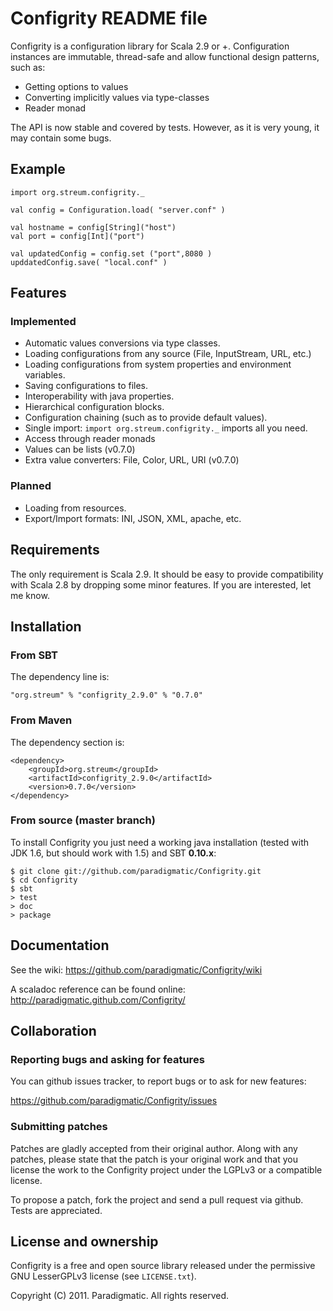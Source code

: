 # Configrity README file #

Configrity is a configuration library for Scala 2.9 or
+. Configuration instances are immutable, thread-safe and allow
functional design patterns, such as:

  - Getting options to values
  - Converting implicitly values via type-classes
  - Reader monad

The API is now stable and covered by tests. However, as it is very young,
it may contain some bugs.

## Example ##

    import org.streum.configrity._
    
    val config = Configuration.load( "server.conf" )

    val hostname = config[String]("host")
    val port = config[Int]("port")

    val updatedConfig = config.set ("port",8080 )
    upddatedConfig.save( "local.conf" )	

## Features ##

### Implemented ###

  - Automatic values conversions via type classes.
  - Loading configurations from any source (File, InputStream, URL, etc.)
  - Loading configurations from system properties and environment variables.
  - Saving configurations to files.
  - Interoperability with java properties.
  - Hierarchical configuration blocks.
  - Configuration chaining (such as to provide default values).
  - Single import: `import org.streum.configrity._` imports all you need.
  - Access through reader monads
  - Values can be lists (v0.7.0)
  - Extra value converters: File, Color, URL, URI (v0.7.0)

### Planned ###
  
  - Loading from resources.
  - Export/Import formats: INI, JSON, XML, apache, etc.

## Requirements ##

The only requirement is Scala 2.9. It should be easy to provide
compatibility with Scala 2.8 by dropping some minor features. If you
are interested, let me know.

## Installation ##

### From SBT ###

The dependency line is:

    "org.streum" % "configrity_2.9.0" % "0.7.0"

### From Maven ###

The dependency section is:

    <dependency>
        <groupId>org.streum</groupId>
        <artifactId>configrity_2.9.0</artifactId>
        <version>0.7.0</version>
    </dependency>

### From source (master branch) ###

To install Configrity you just need a working java installation (tested with
JDK 1.6, but should work with 1.5) and SBT **0.10.x**:

    $ git clone git://github.com/paradigmatic/Configrity.git
    $ cd Configrity
    $ sbt
    > test
    > doc
    > package

## Documentation ##

See the wiki: <https://github.com/paradigmatic/Configrity/wiki>

A scaladoc reference can be found online: 
<http://paradigmatic.github.com/Configrity/>

## Collaboration

### Reporting bugs and asking for features

You can github issues tracker, to report bugs or to ask for new features:

https://github.com/paradigmatic/Configrity/issues

### Submitting patches

Patches are gladly accepted from their original author. Along with any
patches, please state that the patch is your original work and that
you license the work to the Configrity project under the LGPLv3 or
a compatible license.

To propose a patch, fork the project and send a pull request via
github. Tests are appreciated.

## License and ownership ##

Configrity is a free and open source library released under the
permissive GNU LesserGPLv3 license (see `LICENSE.txt`).

Copyright (C) 2011. Paradigmatic. All rights reserved.
